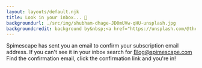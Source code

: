 ```yaml
---
layout: layouts/default.njk
title: Look in your inbox... 📧
backgroundurl: ./src/img/shubham-dhage-JD0mUVw-qHU-unsplash.jpg
backgroundcredit: background by&nbsp;<a href="https://unsplash.com/@theshubhamdhage?utm_source=unsplash&utm_medium=referral&utm_content=creditCopyText">Shubham Dhage</a>&nbsp;on&nbsp;<a href="https://unsplash.com/@theshubhamdhage?utm_source=unsplash&utm_medium=referral&utm_content=creditCopyText">Unsplash</a>
---
```


Spimescape has sent you an email to confirm your subscription email address. 
If you can't see it in your inbox search for Blog@spimescape.com
Find the confirmation email, click the confirmation link and you're in!